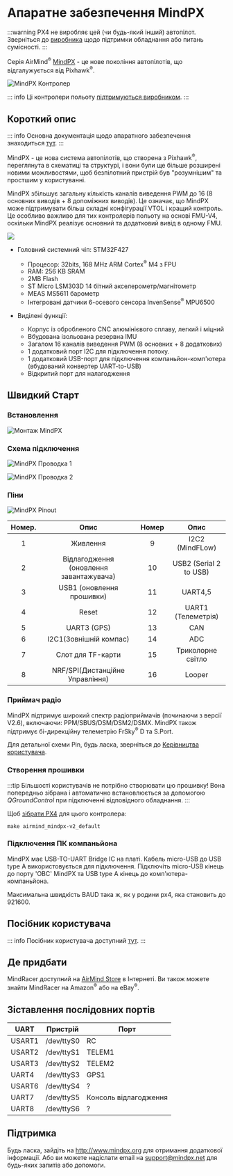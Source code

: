 # Апаратне забезпечення MindPX

:::warning PX4 не виробляє цей (чи будь-який інший) автопілот. Зверніться до [виробника](http://mindpx.net) щодо підтримки обладнання або питань сумісності.
:::

Серія AirMind<sup>&reg;</sup> [MindPX](http://mindpx.net) - це нове покоління автопілотів, що відгалужується від Pixhawk<sup>&reg;</sup>.

![MindPX Контролер](../../assets/hardware/hardware-mindpx.png)

::: info Ці контролери польоту [підтримуються виробником](../flight_controller/autopilot_manufacturer_supported.md).
:::

## Короткий опис

::: info Основна документація щодо апаратного забезпечення знаходиться [тут](http://mindpx.net/assets/accessories/Specification9.18_3_pdf.pdf).
:::

MindPX - це нова система автопілотів, що створена з Pixhawk<sup>&reg;</sup>, переглянута в схематиці та структурі, і вони були ще більше розширені новими можливостями, щоб безпілотний пристрій був "розумнішим" та простшим у користуванні.

MindPX збільшує загальну кількість каналів виведення PWM до 16 (8 основних виводів + 8 допоміжних виводів). Це означає, що MindPX може підтримувати більш складні конфігурації VTOL і кращий контроль. Це особливо важливо для тих контролерів польоту на основі FMU-V4, оскільки MindPX реалізує основний та додатковий вивід в одному FMU.

![](../../assets/hardware/hardware-mindpx-specs.png)

- Головний системний чіп: STM32F427

  - Процесор: 32bits, 168 MHz ARM Cortex<sup>&reg;</sup> M4 з FPU
  - RAM: 256 KB SRAM
  - 2MB Flash
  - ST Micro LSM303D 14 бітний акселерометр/магнітометр
  - MEAS MS5611 барометр
  - Інтегровані датчики 6-осевого сенсора InvenSense<sup>&reg;</sup> MPU6500

- Виділені функції:
  - Корпус із обробленого CNC алюмінієвого сплаву, легкий і міцний
  - Вбудована ізольована резервна IMU
  - Загалом 16 каналів виведення PWM (8 основних + 8 додаткових)
  - 1 додатковий порт I2C для підключення потоку.
  - 1 додатковий USB-порт для підключення компаньйон-комп'ютера (вбудований конвертер UART-to-USB)
  - Відкритий порт для налагодження

## Швидкий Старт

### Встановлення

![Монтаж MindPX](../../assets/hardware/hardware-mindpx-mounting.png)

### Схема підключення

![MindPX Проводка 1](../../assets/hardware/hardware-mindpx-wiring1.png)

![MindPX Проводка 2](../../assets/hardware/hardware-mindpx-wiring2.png)

### Піни

![MindPX Pinout](../../assets/hardware/hardware-mindpx-pin.png)

| Номер. |                  Опис                   | Номер |          Опис          |
|:------:|:---------------------------------------:|:-----:|:----------------------:|
|   1    |                Живлення                 |   9   |    I2C2 (MindFLow)     |
|   2    | Відлагодження (оновлення завантажувача) |  10   | USB2 (Serial 2 to USB) |
|   3    |        USB1 (оновлення прошивки)        |  11   |        UART4,5         |
|   4    |                  Reset                  |  12   |   UART1 (Телеметрія)   |
|   5    |               UART3 (GPS)               |  13   |          CAN           |
|   6    |         I2C1(Зовнішній компас)          |  14   |          ADC           |
|   7    |            Слот для TF-карти            |  15   |   Триколорне світло    |
|   8    |     NRF/SPI(Дистанційне Управління)     |  16   |         Looper         |

### Приймач радіо

MindPX підтримує широкий спектр радіоприймачів (починаючи з версії V2.6), включаючи: PPM/SBUS/DSM/DSM2/DSMX. MindPX також підтримує бі-дирекційну телеметрію FrSky<sup>&reg;</sup> D та S.Port.

Для детальної схеми Pin, будь ласка, зверніться до [Керівництва користувача](http://mindpx.net/assets/accessories/UserGuide9.18_2_pdf.pdf).

### Створення прошивки

:::tip
Більшості користувачів не потрібно створювати цю прошивку! Вона попередньо зібрана і автоматично встановлюється за допомогою _QGroundControl_ при підключенні відповідного обладнання.
:::

Щоб [зібрати PX4](../dev_setup/building_px4.md) для цього контролера:

```
make airmind_mindpx-v2_default
```

### Підключення ПК компаньйона

MindPX має USB-TO-UART Bridge IC на платі. Кабель micro-USB до USB type A використовується для підключення. Підключіть micro-USB кінець до порту 'OBC' MindPX та USB type A кінець до комп'ютера-компаньйона.

Максимальна швидкість BAUD така ж, як у родини px4, яка становить до 921600.

## Посібник користувача

::: info Посібник користувача доступний [тут](http://mindpx.net/assets/accessories/UserGuide9.18_2_pdf.pdf).
:::

## Де придбати

MindRacer доступний на [AirMind Store](http://drupal.xitronet.com/?q=catalog) в Інтернеті. Ви також можете знайти MindRacer на Amazon<sup>&reg;</sup> або на eBay<sup>&reg;</sup>.

## Зіставлення послідовних портів

| UART   | Пристрій   | Порт                  |
| ------ | ---------- | --------------------- |
| USART1 | /dev/ttyS0 | RC                    |
| USART2 | /dev/ttyS1 | TELEM1                |
| USART3 | /dev/ttyS2 | TELEM2                |
| UART4  | /dev/ttyS3 | GPS1                  |
| USART6 | /dev/ttyS4 | ?                     |
| UART7  | /dev/ttyS5 | Консоль відлагодження |
| UART8  | /dev/ttyS6 | ?                     |

<!-- Note: Got ports using https://github.com/PX4/PX4-user_guide/pull/672#issuecomment-598198434 -->

## Підтримка

Будь ласка, зайдіть на http://www.mindpx.org для отримання додаткової інформації. Або ви можете надіслати email на [support@mindpx.net](mailto:support@mindpx.net) для будь-яких запитів або допомоги.
